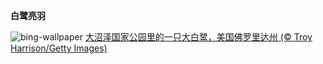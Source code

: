
**白鹭亮羽**

![bing-wallpaper](https://www.bing.com/th?id=OHR.GreatEgret_ZH-CN4088261519_1920x1080.jpg)
[大沼泽国家公园里的一只大白鹭，美国佛罗里达州 (© Troy Harrison/Getty Images)](https://www.bing.com/search?q=%E5%A4%A7%E7%99%BD%E9%B9%AD&amp;form=hpcapt&amp;mkt=zh-cn)
  